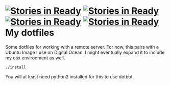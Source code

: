 [![Stories in Ready](https://badge.waffle.io/whalle/dotfiles.png?label=ready&title=Ready)](https://waffle.io/whalle/dotfiles)
[![Stories in Ready](https://badge.waffle.io/whalle/dotfiles.png?label=ready&title=Ready)](https://waffle.io/whalle/dotfiles)
[![Stories in Ready](https://badge.waffle.io/whalle/dotfiles.png?label=ready&title=Ready)](https://waffle.io/whalle/dotfiles)
[![Stories in Ready](https://badge.waffle.io/webdesserts/dotfiles.png?label=ready&title=Ready)](https://waffle.io/webdesserts/dotfiles)
My dotfiles
===========
Some dotfiles for working with a remote server. For now, this pairs with a
Ubuntu Image I use on Digital Ocean. I might eventually expand it to include my
osx environment as well.

```
./install
```
You will at least need python2 installed for this to use dotbot.
